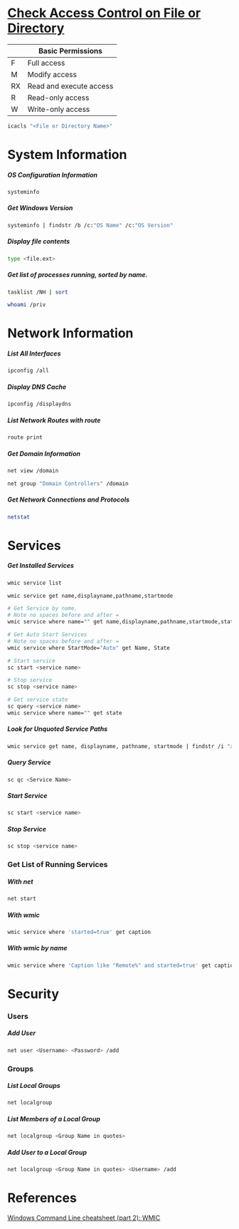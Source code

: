 # [Check Access Control on File or Directory](https://docs.microsoft.com/en-us/windows-server/administration/windows-commands/icacls)
|    | Basic Permissions |
|----|-------------------|
| F  | Full access
| M  | Modify access
| RX | Read and execute access
| R  | Read-only access
| W  | Write-only access

```bash
icacls "<File or Directory Name>"
```

# System Information
##### OS Configuration Information
```bash
systeminfo
```
##### Get Windows Version
```bash
systeminfo | findstr /b /c:"OS Name" /c:"OS Version"
```

##### Display file contents
```bash
type <file.ext>
```

##### Get list of processes running, sorted by name.
```bash
tasklist /NH | sort
```

```bash
whoami /priv
```

# Network Information
##### List All Interfaces
```bash
ipconfig /all
```

##### Display DNS Cache
```bash
ipconfig /displaydns
```

##### List Network Routes with route
```bash
route print
```

##### Get Domain Information
```bash
net view /domain

net group "Domain Controllers" /domain
```

##### Get Network Connections and Protocols
```bash
netstat
```

# Services
##### Get Installed Services
```bash
wmic service list

wmic service get name,displayname,pathname,startmode

# Get Service by name.
# Note no spaces before and after =
wmic service where name="" get name,displayname,pathname,startmode,state

# Get Auto Start Services
# Note no spaces before and after =
wmic service where StartMode="Auto" get Name, State

# Start service
sc start <service name>

# Stop service
sc stop <service name>

# Get service state
sc query <service name>
wmic service where name="" get state
```

##### Look for Unquoted Service Paths
```bash
wmic service get name, displayname, pathname, startmode | findstr /i "auto" | findstr /i /v "C:\Windows\\" | findstr /i /v """
```
##### Query Service
```bash
sc qc <Service Name>
```

##### Start Service
```bash
sc start <service name>
```

##### Stop Service
```bash
sc stop <service name>
```

### Get List of Running Services
##### With net
```bash
net start
```
##### With wmic
```bash
wmic service where 'started=true' get caption
```
##### With wmic by name
```bash
wmic service where 'Caption like "Remote%" and started=true' get caption
```

# Security
### Users
##### Add User
```bash
net user <Username> <Password> /add
```

### Groups
##### List Local Groups
```bash
net localgroup
```
##### List Members of a Local Group
```bash
net localgroup <Group Name in quotes>
```
##### Add User to a Local Group
```bash
net localgroup <Group Name in quotes> <Username> /add
```

# References
[Windows Command Line cheatsheet (part 2): WMIC](https://andreafortuna.org/2017/08/09/windows-command-line-cheatsheet-part-2-wmic/)